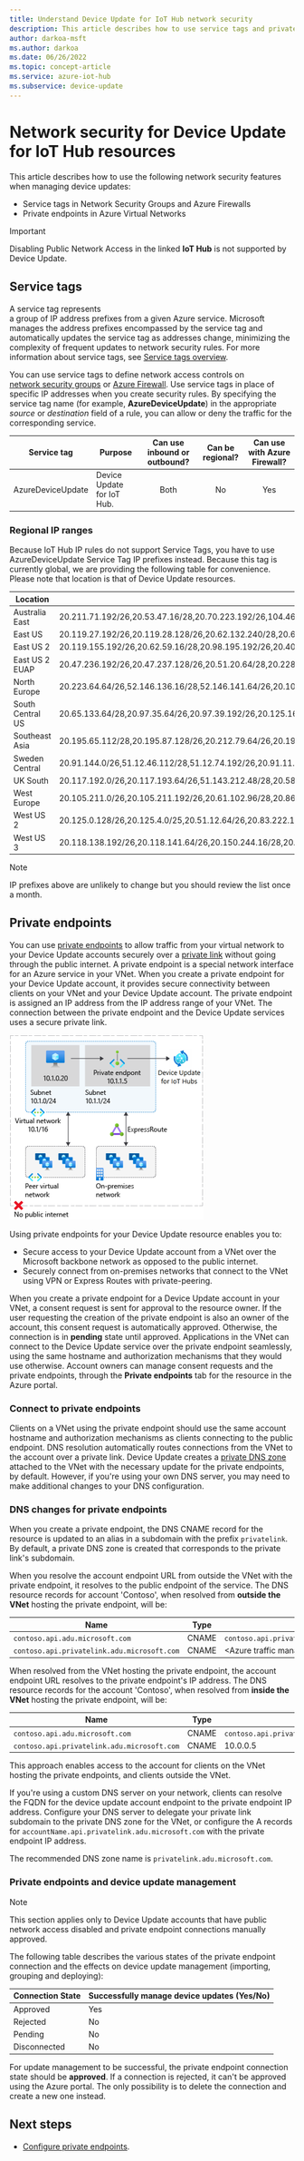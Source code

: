 ```yaml
---
title: Understand Device Update for IoT Hub network security
description: This article describes how to use service tags and private endpoints with Device Update for IoT Hub.
author: darkoa-msft
ms.author: darkoa
ms.date: 06/26/2022
ms.topic: concept-article
ms.service: azure-iot-hub
ms.subservice: device-update
---
```


# Network security for Device Update for IoT Hub resources
This article describes how to use the following network security features when managing device updates: 

- Service tags in Network Security Groups and Azure Firewalls
- Private endpoints in Azure Virtual Networks

> [!IMPORTANT]
> Disabling Public Network Access in the linked **IoT Hub** is not supported by Device Update.

## Service tags
A service tag represents a group of IP address prefixes from a given Azure service. Microsoft manages the address prefixes encompassed by the service tag and automatically updates the service tag as addresses change, minimizing the complexity of frequent updates to network security rules. For more information about service tags, see [Service tags overview](../virtual-network/service-tags-overview.md).

You can use service tags to define network access controls on [network security groups](../virtual-network/network-security-groups-overview.md#security-rules) or [Azure Firewall](../firewall/service-tags.md). Use service tags in place of specific IP addresses when you create security rules. By specifying the service tag name (for example, **AzureDeviceUpdate**) in the appropriate *source* or *destination* field of a rule, you can allow or deny the traffic for the corresponding service.

| Service tag | Purpose | Can use inbound or outbound? | Can be regional? | Can use with Azure Firewall? |
| --- | -------- |:---:|:---:|:---:|
| AzureDeviceUpdate | Device Update for IoT Hub. | Both | No | Yes |

### Regional IP ranges
Because IoT Hub IP rules do not support Service Tags, you have to use AzureDeviceUpdate Service Tag IP prefixes instead. Because this tag is currently global, we are providing the following table for convenience. Please note that location is that of Device Update resources.  

| Location | IP ranges |
| --- | --- |  
| Australia East | 20.211.71.192/26,20.53.47.16/28,20.70.223.192/26,104.46.179.224/28,20.92.5.128/25,20.92.5.128/26 |
| East US | 20.119.27.192/26,20.119.28.128/26,20.62.132.240/28,20.62.135.128/27,20.62.135.160/28,20.59.77.64/26,20.59.81.64/26,20.66.3.208/28 |
| East US 2 | 20.119.155.192/26,20.62.59.16/28,20.98.195.192/26,20.40.229.32/28,20.98.148.192/26,20.98.148.64/26 |
| East US 2 EUAP | 20.47.236.192/26,20.47.237.128/26,20.51.20.64/28,20.228.1.0/26,20.45.241.192/26,20.46.11.192/28 |
| North Europe | 20.223.64.64/26,52.146.136.16/28,52.146.141.64/26,20.105.211.0/26,20.105.211.192/26,20.61.102.96/28,20.86.93.128/26 |
| South Central US | 20.65.133.64/28,20.97.35.64/26,20.97.39.192/26,20.125.162.0/26,20.49.119.192/28,20.51.7.64/26 |
| Southeast Asia | 20.195.65.112/28,20.195.87.128/26,20.212.79.64/26,20.195.72.112/28,20.205.49.128/26,20.205.67.192/26 |
| Sweden Central | 20.91.144.0/26,51.12.46.112/28,51.12.74.192/26,20.91.11.64/26,20.91.9.192/26,51.12.198.96/28 |
| UK South | 20.117.192.0/26,20.117.193.64/26,51.143.212.48/28,20.58.67.0/28,20.90.38.128/26,20.90.38.64/26 |
| West Europe | 20.105.211.0/26,20.105.211.192/26,20.61.102.96/28,20.86.93.128/26,20.223.64.64/26,52.146.136.16/28,52.146.141.64/26 |
| West US 2 | 20.125.0.128/26,20.125.4.0/25,20.51.12.64/26,20.83.222.128/26,20.69.0.112/28,20.69.4.128/26,20.69.4.64/26,20.69.8.192/26 |
| West US 3 | 20.118.138.192/26,20.118.141.64/26,20.150.244.16/28,20.119.27.192/26,20.119.28.128/26,20.62.132.240/28,20.62.135.128/27,20.62.135.160/28 |

> [!NOTE]
> IP prefixes above are unlikely to change but you should review the list once a month.

## Private endpoints
You can use [private endpoints](../private-link/private-endpoint-overview.md) to allow traffic from your virtual network to your Device Update accounts securely over a [private link](../private-link/private-link-overview.md) without going through the public internet. A private endpoint is a special network interface for an Azure service in your VNet. When you create a private endpoint for your Device Update account, it provides secure connectivity between clients on your VNet and your Device Update account. The private endpoint is assigned an IP address from the IP address range of your VNet. The connection between the private endpoint and the Device Update services uses a secure private link.

![Diagram that shows the Device Update for IoT Hub architecture when private endpoint is created.](./media/network-security/architecture-diagram.png)

Using private endpoints for your Device Update resource enables you to:

- Secure access to your Device Update account from a VNet over the Microsoft backbone network as opposed to the public internet.
- Securely connect from on-premises networks that connect to the VNet using VPN or Express Routes with private-peering.

When you create a private endpoint for a Device Update account in your VNet, a consent request is sent for approval to the resource owner. If the user requesting the creation of the private endpoint is also an owner of the account, this consent request is automatically approved. Otherwise, the connection is in **pending** state until approved. Applications in the VNet can connect to the Device Update service over the private endpoint seamlessly, using the same hostname and authorization mechanisms that they would use otherwise. Account owners can manage consent requests and the private endpoints, through the **Private endpoints** tab for the resource in the Azure portal.

### Connect to private endpoints
Clients on a VNet using the private endpoint should use the same account hostname and authorization mechanisms as clients connecting to the public endpoint. DNS resolution automatically routes connections from the VNet to the account over a private link. Device Update creates a [private DNS zone](../dns/private-dns-overview.md) attached to the VNet with the necessary update for the private endpoints, by default. However, if you're using your own DNS server, you may need to make additional changes to your DNS configuration.

### DNS changes for private endpoints
When you create a private endpoint, the DNS CNAME record for the resource is updated to an alias in a subdomain with the prefix `privatelink`. By default, a private DNS zone is created that corresponds to the private link's subdomain. 

When you resolve the account endpoint URL from outside the VNet with the private endpoint, it resolves to the public endpoint of the service. The DNS resource records for account 'Contoso', when resolved from **outside the VNet** hosting the private endpoint, will be:

| Name                                          | Type      | Value                                         |
| --------------------------------------------- | ----------| --------------------------------------------- |  
| `contoso.api.adu.microsoft.com`             | CNAME     | `contoso.api.privatelink.adu.microsoft.com` |
| `contoso.api.privatelink.adu.microsoft.com` | CNAME     | \<Azure traffic manager profile\> |

When resolved from the VNet hosting the private endpoint, the account endpoint URL resolves to the private endpoint's IP address. The DNS resource records for the account 'Contoso', when resolved from **inside the VNet** hosting the private endpoint, will be:

| Name                                          | Type      | Value                                         |
| --------------------------------------------- | ----------| --------------------------------------------- |  
| `contoso.api.adu.microsoft.com`             | CNAME     | `contoso.api.privatelink.adu.microsoft.com` |
| `contoso.api.privatelink.adu.microsoft.com` | CNAME     | 10.0.0.5 |

This approach enables access to the account for clients on the VNet hosting the private endpoints, and clients outside the VNet.

If you're using a custom DNS server on your network, clients can resolve the FQDN for the device update account endpoint to the private endpoint IP address. Configure your DNS server to delegate your private link subdomain to the private DNS zone for the VNet, or configure the A records for `accountName.api.privatelink.adu.microsoft.com` with the private endpoint IP address.

The recommended DNS zone name is `privatelink.adu.microsoft.com`.

### Private endpoints and device update management

> [!NOTE]
> This section applies only to Device Update accounts that have public network access disabled and private endpoint connections manually approved.

The following table describes the various states of the private endpoint connection and the effects on device update management (importing, grouping and deploying):

| Connection State   |  Successfully manage device updates (Yes/No) |
| ------------------ | -------------------------------|
| Approved           | Yes                            |
| Rejected           | No                             |
| Pending            | No                             |
| Disconnected       | No                             |

For update management to be successful, the private endpoint connection state should be **approved**. If a connection is rejected, it can't be approved using the Azure portal. The only possibility is to delete the connection and create a new one instead.

## Next steps

* [Configure private endpoints](configure-private-endpoints.md).
